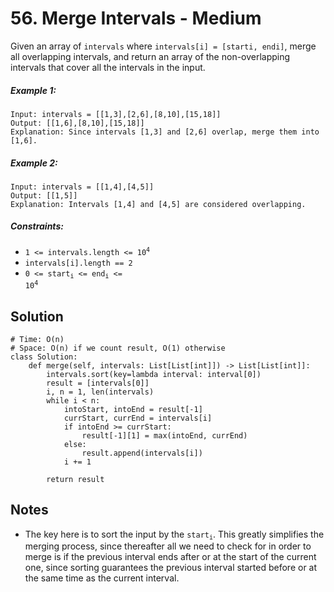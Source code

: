 # 56. Merge Intervals - Medium

Given an array of `intervals` where `intervals[i] = [starti, endi]`, merge all overlapping intervals, and return an array of the non-overlapping intervals that cover all the intervals in the input.

##### Example 1:

```
Input: intervals = [[1,3],[2,6],[8,10],[15,18]]
Output: [[1,6],[8,10],[15,18]]
Explanation: Since intervals [1,3] and [2,6] overlap, merge them into [1,6].
```

##### Example 2:

```
Input: intervals = [[1,4],[4,5]]
Output: [[1,5]]
Explanation: Intervals [1,4] and [4,5] are considered overlapping.
```

##### Constraints:

- <code>1 <= intervals.length <= 10<sup>4</sup></code>
- `intervals[i].length == 2`
- <code>0 <= start<sub>i</sub> <= end<sub>i</sub> <= 10<sup>4</sup></code>

## Solution

```
# Time: O(n)
# Space: O(n) if we count result, O(1) otherwise
class Solution:
    def merge(self, intervals: List[List[int]]) -> List[List[int]]:
        intervals.sort(key=lambda interval: interval[0])
        result = [intervals[0]]
        i, n = 1, len(intervals)
        while i < n:
            intoStart, intoEnd = result[-1]
            currStart, currEnd = intervals[i]
            if intoEnd >= currStart:
                result[-1][1] = max(intoEnd, currEnd)
            else:
                result.append(intervals[i])
            i += 1
        
        return result
```

## Notes
- The key here is to sort the input by the <code>start<sub>i</sub></code>. This greatly simplifies the merging process, since thereafter all we need to check for in order to merge is if the previous interval ends after or at the start of the current one, since sorting guarantees the previous interval started before or at the same time as the current interval.